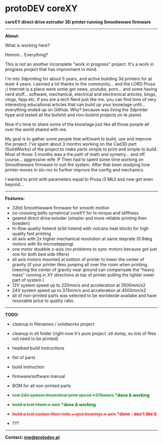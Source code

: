# protoDEV coreXY
<b>coreXY direct drive extruder 3D printer running Smootieware firmware</b>

-------------------------------------------------------------------------------------------- 

<b>About:</b>
 
 What is working here?
 
 Hmmm... Everything? 
 
 This is not an another incomplete "work in progress" project.
 It's a work in progress project that has improvment in mind.
 
 I'm into 3dprinting for about 5 years, and active building 3d printers for at least 4 years.
 Learned a lot thanks to the community... and the LORD Prusa ;)
 Internet is a place were some got news, youtube, porn...
 and some having nerd stuff... software, mechanical, electrical and electronical articles, blogs, vlogs, faqs etc.
 If you are a tech Nerd just like me, you can find tons of very interesting educational articles that can build up your knowlage until...
 everything ended up on GitHub.
 Why?
 because was living the 3dprinter hype and tested all the bullshit and non-bulshit projects on te planet.
 
 Now it's time to share some of the knowlage just like all those people all over the world shared with me.
 
 My goal is to gather some people that will/want to build, use and improve the project.
 I've spent about 3 months working on the Cad3D part (SolidWorks) of the project to make parts simple to print and simple to build.
 Most of those 3 months was a the path of math and symetry... and off course... aggressive wife :P
 Then had to spent some time working on Smoothieware firmware to suit the system.
 After that been studying how printer moves in slo-mo to further improve the config and mechanics.
 
 I wanted to print with parameters equal to Prusa i3 Mk3 and now got even beyond... 
 
-------------------------------------------------------------------------------------------- 
 
<b>Features:</b>
 
 * 32bit Smoothieware firmware for smooth motion
 * no-crossing belts symetrical coreXY for hi-torque and stiffness
 * geared direct drive extuder (simpler and more reliable printing then bowden)
 * hi-flow quality hotend (e3d hotend with volcano heat block) for high quality fast printing
 * all axis with 2x higher mechanical resolution at same steprate (0.9deg motors with 8x microstepping)
 * one motor doubble z-axis (no problems to sync motors because got just one for both bed side lifters)
 * all axis motors mounted at bottom of printer to lower the center of gravity 
    (if your printer likes jumping all over the room when printing, 
	lowering the center of gravity near ground can compensate the "heavy mass" 
	running in XY directions at top of printer pulling the lighter lower part of system )
 * 12V system speed up to 220mm/s and acceleration at 3500mm/s2 
 * 24V system speed up to 375mm/s and acceleration at 4500mm/s2
 * all of non-printed parts was selected to be worldwide availabe and have resonable price to quality ratio.

-------------------------------------------------------------------------------------------- 
 
<b>TODO:</b>
 
 * cleanup in filenames / solidworks project
 
 * cleanup in stl folder (right now it's pure project .stl dump, so lots of files not need to be printed)
 
 * heatbed build instructions
 
 * fist of parts
 
 * build instruction
 
 * firmware/software manual
 
 * BOM for all non-printed parts
 
*  <font color="green"><s>test 24V system theoretical print speed >375mm/s</s> <b>*done & working</b></font>
 
 * <font color="green"><s>build a test Hiwin x-axis</s> <b>*done & working</b></font>
 
*  <font color="red"><s>build a test carbon fiber rods + igus bearings x-axis</s> <b>*done - don't like it</b></font>
 
 * ???

--------------------------------------------------------------------------------------------
 
<b>Contact: mw@protodev.pl</b>
 

